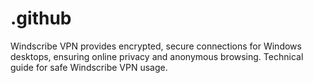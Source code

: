 # .github
Windscribe VPN provides encrypted, secure connections for Windows desktops, ensuring online privacy and anonymous browsing. Technical guide for safe Windscribe VPN usage.
